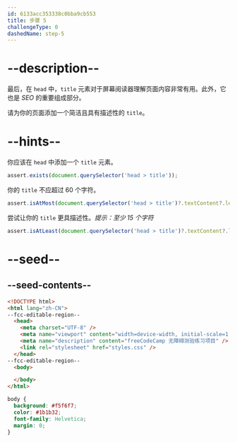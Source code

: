 ```yaml
---
id: 6133acc353338c0bba9cb553
title: 步骤 5
challengeType: 0
dashedName: step-5
---
```


# --description--

最后，在 `head` 中，`title` 元素对于屏幕阅读器理解页面内容非常有用。此外，它也是 _SEO_ 的重要组成部分。

请为你的页面添加一个简洁且具有描述性的 `title`。

# --hints--

你应该在 `head` 中添加一个 `title` 元素。

```js
assert.exists(document.querySelector('head > title'));
```

你的 `title` 不应超过 60 个字符。

```js
assert.isAtMost(document.querySelector('head > title')?.textContent?.length, 60);
```

尝试让你的 `title` 更具描述性。_提示：至少 15 个字符_

```js
assert.isAtLeast(document.querySelector('head > title')?.textContent?.length, 15);
```

# --seed--

## --seed-contents--

```html
<!DOCTYPE html>
<html lang="zh-CN">
--fcc-editable-region--
  <head>
    <meta charset="UTF-8" />
    <meta name="viewport" content="width=device-width, initial-scale=1.0" />
    <meta name="description" content="freeCodeCamp 无障碍测验练习项目" />
    <link rel="stylesheet" href="styles.css" />
  </head>
--fcc-editable-region--
  <body>

  </body>
</html>

```

```css
body {
  background: #f5f6f7;
  color: #1b1b32;
  font-family: Helvetica;
  margin: 0;
}
```

